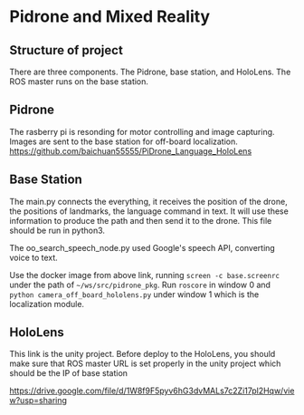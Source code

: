 # Pidrone and Mixed Reality



## Structure of project

There are three components. The Pidrone, base station, and HoloLens. The ROS master runs on the base station.



## Pidrone

The rasberry pi is resonding for motor controlling and image capturing. Images are sent to the base station for off-board localization. <https://github.com/baichuan55555/PiDrone_Language_HoloLens>



## Base Station

The main.py connects the everything, it receives the position of the drone, the positions of landmarks, the language command in text. It will use these information to produce the path and then send it to the drone. This file should be run in python3.

The oo_search_speech_node.py used Google's speech API, converting voice to text.

Use the docker image from above link, running ```screen -c base.screenrc``` under the path of ```~/ws/src/pidrone_pkg```. Run ```roscore``` in window 0 and ```python camera_off_board_hololens.py``` under window 1 which is the localization module.



## HoloLens

This link is the unity project. Before deploy to the HoloLens, you should make sure that ROS master URL is set properly in the unity project which should be the IP of base station

https://drive.google.com/file/d/1W8f9F5pyv6hG3dvMALs7c2Zi17pl2Hqw/view?usp=sharing

